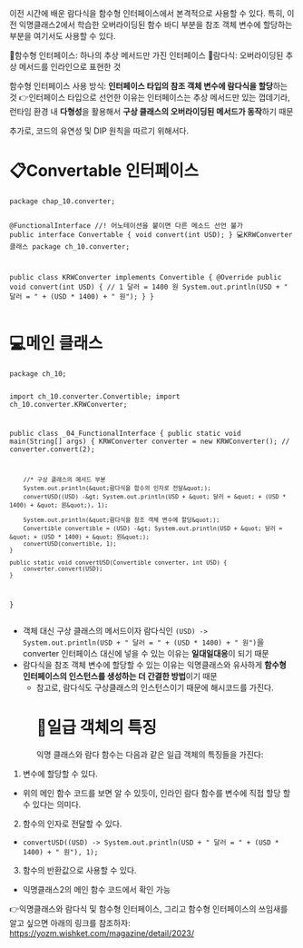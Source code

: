 <p>이전 시간에 배운 람다식을 함수형 인터페이스에서 본격적으로 사용할 수 있다.
특히, 이전 익명클래스2에서 학습한 오버라이딩된 함수 바디 부분을 참조 객체 변수에 할당하는 부분을 여기서도 사용할 수 있다.</p>
<p>🔖함수형 인터페이스: 하나의 추상 메서드만 가진 인터페이스
🔖람다식: 오버라이딩된 추상 메서드를 인라인으로 표현한 것</p>
<p>함수형 인터페이스 사용 방식: <strong>인터페이스 타입의 참조 객체 변수에 람다식을 할당</strong>하는 것
👉인터페이스 타입으로 선언한 이유는 인터페이스는 추상 메서드만 있는 껍데기라, 런타임 환경 내 <strong>다형성</strong>을 활용해서 <strong>구상 클래스의 오버라이딩된 메서드가 동작</strong>하기 때문</p>
<p>추가로, 코드의 유연성 및 DIP 원칙을 따르기 위해서다.</p>
<h1 id="📋convertable-인터페이스">📋Convertable 인터페이스</h1>
<pre><code class="language-java">package chap_10.converter;

@FunctionalInterface //! 어노테이션을 붙이면 다른 메소드 선언 불가
public interface Convertable {
    void convert(int USD);
}
💻KRWConverter 클래스
package ch_10.converter;

public class KRWConverter implements Convertible {
    @Override
    public void convert(int USD) {
        // 1 달러 = 1400 원
        System.out.println(USD + &quot; 달러 = &quot; + (USD * 1400) + &quot; 원&quot;);
    }
}</code></pre>
<h1 id="💻메인-클래스">💻메인 클래스</h1>
<pre><code class="language-java">package ch_10;

import ch_10.converter.Convertible;
import ch_10.converter.KRWConverter;

public class _04_FunctionalInterface {
    public static void main(String[] args) {
        KRWConverter converter = new KRWConverter();
//        converter.convert(2);

        //* 구상 클래스의 메서드 부분
        System.out.println(&quot;람다식을 함수의 인자로 전달&quot;);
        convertUSD((USD) -&gt; System.out.println(USD + &quot; 달러 = &quot; + (USD * 1400) + &quot; 원&quot;), 1);

        System.out.println(&quot;람다식을 참조 객체 변수에 할당&quot;);
        Convertible convertible = (USD) -&gt; System.out.println(USD + &quot; 달러 = &quot; + (USD * 1400) + &quot; 원&quot;);
        convertUSD(convertible, 1);
    }

    public static void convertUSD(Convertible converter, int USD) {
        converter.convert(USD);
    }

}</code></pre>
<ul>
<li>객체 대신 구상 클래스의 메서드이자 람다식인 <code>(USD) -&gt; System.out.println(USD + &quot; 달러 = &quot; + (USD * 1400) + &quot; 원&quot;)</code>을 converter 인터페이스 대신에 넣을 수 있는 이유는 <strong>일대일대응</strong>이 되기 때문</li>
<li>람다식을 참조 객체 변수에 할당할 수 있는 이유는 익명클래스와 유사하게 <strong>함수형 인터페이스의 인스턴스를 생성하는 더 간결한 방법</strong>이기 때문<ul>
<li>참고로, 람다식도 구상클래스의 인스턴스이기 때문에 해시코드를 가진다.<h1 id="🔎일급-객체의-특징">🔎일급 객체의 특징</h1>
익명 클래스와 람다 함수는 다음과 같은 일급 객체의 특징들을 가진다:</li>
</ul>
</li>
</ul>
<ol>
<li>변수에 할당할 수 있다.</li>
</ol>
<ul>
<li>위의 메인 함수 코드를 보면 알 수 있듯이, 인라인 람다 함수를 변수에 직접 할당 할 수 있다는 의미다.</li>
</ul>
<ol start="2">
<li>함수의 인자로 전달할 수 있다.</li>
</ol>
<ul>
<li><code>convertUSD((USD) -&gt; System.out.println(USD + &quot; 달러 = &quot; + (USD * 1400) + &quot; 원&quot;), 1);</code></li>
</ul>
<ol start="3">
<li>함수의 반환값으로 사용할 수 있다.</li>
</ol>
<ul>
<li>익명클래스2의 메인 함수 코드에서 확인 가능</li>
</ul>
<p>👉익명클래스와 람다식 및 함수형 인터페이스, 그리고 함수형 인터페이스의 쓰임새를 알고 싶으면 아래의 링크를 참조하자:
<a href="https://yozm.wishket.com/magazine/detail/2023/">https://yozm.wishket.com/magazine/detail/2023/</a></p>